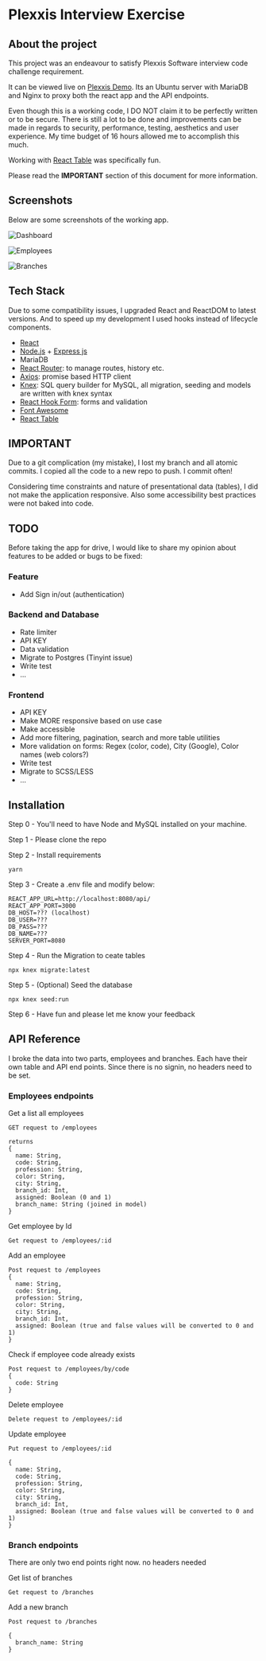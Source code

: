 # Plexxis Interview Exercise
## About the project
This project was an endeavour to satisfy Plexxis Software interview code challenge requirement.

It can be viewed live on [Plexxis Demo](http://plexxis.informagician.com). Its an Ubuntu server with MariaDB and Nginx to proxy both the react app and the API endpoints.

Even though this is a working code, I DO NOT claim it to be perfectly written or to be secure. There is still a lot to be done and improvements can be made in regards to security, performance, testing, aesthetics and user experience. My time budget of 16 hours allowed me to accomplish this much.

Working with [React Table](https://react-table.tanstack.com/) was specifically fun.

Please read the __IMPORTANT__ section of this document for more information.

## Screenshots

Below are some screenshots of the working app.

![Dashboard](https://raw.githubusercontent.com/informagician/plexxis-interview/main/public/images/dashboard.png "Dashboard")

![Employees](https://raw.githubusercontent.com/informagician/plexxis-interview/main/public/images/employees.png "Employees")

![Branches](https://raw.githubusercontent.com/informagician/plexxis-interview/main/public/images/branch.png "Branches")


## Tech Stack

Due to some compatibility issues, I upgraded React and ReactDOM to latest versions. And to speed up my development I used hooks instead of lifecycle components.

- [React](https://reactjs.org/)
- [Node.js](https://nodejs.org/en/) + [Express js](https://expressjs.com/)
- MariaDB
- [React Router](https://reactrouter.com/): to manage routes, history etc.
- [Axios](https://github.com/axios/axios): promise based HTTP client
- [Knex](http://knexjs.org/): SQL query builder for MySQL, all migration, seeding and models are written with knex syntax
- [React Hook Form](https://react-hook-form.com/): forms and validation
- [Font Awesome](https://fontawesome.com/)
- [React Table](https://react-table.tanstack.com/)

## IMPORTANT 
Due to a git complication (my mistake), I lost my branch and all atomic commits. I copied all the code to a new repo to push. I commit often!

Considering time constraints and nature of presentational data (tables), I did not make the application responsive. Also some accessibility best practices were not baked into code.


## TODO
Before taking the app for drive, I would like to share my opinion about features to be added or bugs to be fixed:

### Feature
- Add Sign in/out (authentication)

### Backend and Database
- Rate limiter
- API KEY
- Data validation
- Migrate to Postgres (Tinyint issue)
- Write test
- ...

### Frontend
- API KEY
- Make MORE responsive based on use case 
- Make accessible
- Add more filtering, pagination, search and more table utilities
- More validation on forms: Regex (color, code), City (Google), Color names (web colors?)
- Write test
- Migrate to SCSS/LESS
- ...

## Installation

Step 0 - You'll need to have Node and MySQL installed on your machine.

Step 1 - Please clone the repo

Step 2 - Install requirements

```
yarn
```

Step 3 - Create a .env file and modify below:

```
REACT_APP_URL=http://localhost:8080/api/
REACT_APP_PORT=3000
DB_HOST=??? (localhost)
DB_USER=???
DB_PASS=???
DB_NAME=???
SERVER_PORT=8080
```

Step 4 - Run the Migration to ceate tables

``` 
npx knex migrate:latest 
```

Step 5 - (Optional) Seed the database

``` 
npx knex seed:run 
```

Step 6 - Have fun and please let me know your feedback


## API Reference

I broke the data into two parts, employees and branches. Each have their own table and API end points.
Since there is no signin, no headers need to be set.

### Employees endpoints

Get a list all employees
```
GET request to /employees

returns
{
  name: String,
  code: String,
  profession: String,
  color: String,
  city: String,
  branch_id: Int,
  assigned: Boolean (0 and 1)
  branch_name: String (joined in model)
}
```

Get employee by Id
```
Get request to /employees/:id
```

Add an employee
```
Post request to /employees
{
  name: String,
  code: String,
  profession: String,
  color: String,
  city: String,
  branch_id: Int,
  assigned: Boolean (true and false values will be converted to 0 and 1)
}
```

Check if employee code already exists
```
Post request to /employees/by/code
{
  code: String
}
```

Delete employee
```
Delete request to /employees/:id
```

Update employee
```
Put request to /employees/:id

{
  name: String,
  code: String,
  profession: String,
  color: String,
  city: String,
  branch_id: Int,
  assigned: Boolean (true and false values will be converted to 0 and 1)
}
```

### Branch endpoints

There are only two end points right now. no headers needed

Get list of branches
```
Get request to /branches
```

Add a new branch
```
Post request to /branches

{
  branch_name: String
}
```